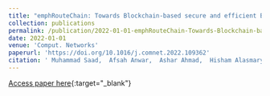 ```yaml
---
title: "emphRouteChain: Towards Blockchain-based secure and efficient BGP routing"
collection: publications
permalink: /publication/2022-01-01-emphRouteChain-Towards-Blockchain-based-secure-and-efficient-BGP-routing
date: 2022-01-01
venue: 'Comput. Networks'
paperurl: 'https://doi.org/10.1016/j.comnet.2022.109362'
citation: ' Muhammad Saad,  Afsah Anwar,  Ashar Ahmad,  Hisham Alasmary,  Murat Yuksel,  David Mohaisen, &quot;emphRouteChain: Towards Blockchain-based secure and efficient BGP routing.&quot; Comput. Networks, 2022.'
---
```

[Access paper here](https://doi.org/10.1016/j.comnet.2022.109362){:target="_blank"}
